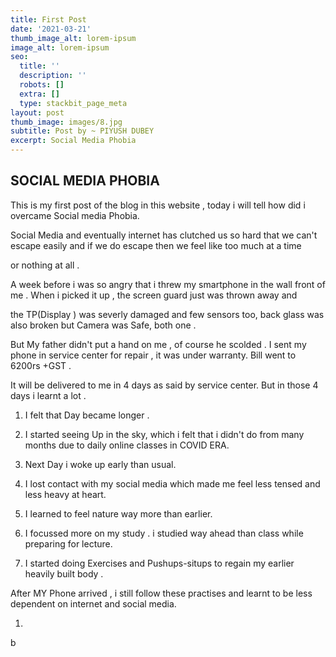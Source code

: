 ```yaml
---
title: First Post
date: '2021-03-21'
thumb_image_alt: lorem-ipsum
image_alt: lorem-ipsum
seo:
  title: ''
  description: ''
  robots: []
  extra: []
  type: stackbit_page_meta
layout: post
thumb_image: images/8.jpg
subtitle: Post by ~ PIYUSH DUBEY
excerpt: Social Media Phobia
---
```

## SOCIAL MEDIA PHOBIA

This is my first post of the blog in this website , today i will tell how did i overcame Social media Phobia.

Social Media and eventually internet has clutched us so hard that we can't escape easily and if we do  escape then we feel like too much at a time

 or nothing at all .

A week before i was so angry that i threw my smartphone in the wall front of me . When i picked it up , the screen guard just was thrown away and

the TP(Display ) was severly damaged and few sensors too, back glass was also broken but Camera was Safe, both one .

But My father didn't put a hand on me ,  of course he scolded . I sent my phone in service center for repair , it was under warranty. Bill went to 6200rs +GST . 

It will be delivered to me in 4 days as said by service center.  But in those 4 days i learnt a lot .

1.   I felt that Day became longer .

2.   I started seeing Up in the sky, which i felt that i didn't do from many months due to daily online classes in COVID ERA.

3.  Next Day i woke up early than usual.

4.  I lost contact with my social media which made me feel less tensed and less heavy at heart.

5.  I learned to feel nature way more than earlier.

6.  I focussed more on my study . i studied way ahead than class while preparing for lecture.

7.  I started doing Exercises and Pushups-situps to regain my  earlier heavily built body .

After MY Phone arrived , i still follow these practises and learnt to be less dependent on internet and social media.

1.

b

